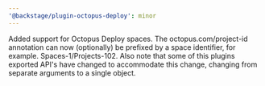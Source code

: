 ```yaml
---
'@backstage/plugin-octopus-deploy': minor
---
```


Added support for Octopus Deploy spaces. The octopus.com/project-id annotation can now (optionally) be prefixed by a space identifier, for example. Spaces-1/Projects-102.
Also note that some of this plugins exported API's have changed to accommodate this change, changing from separate arguments to a single object.
